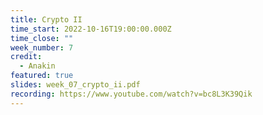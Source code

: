 ```yaml
---
title: Crypto II
time_start: 2022-10-16T19:00:00.000Z
time_close: ""
week_number: 7
credit:
  - Anakin
featured: true
slides: week_07_crypto_ii.pdf
recording: https://www.youtube.com/watch?v=bc8L3K39Qik
---
```

